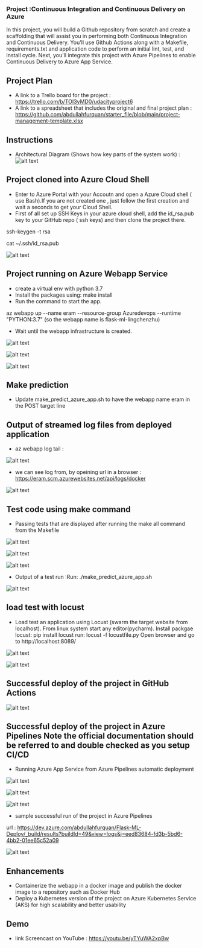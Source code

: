 
### Project :Continuous Integration and Continuous Delivery on Azure
In this project, you will build a Github repository from scratch and create a scaffolding that will assist you in performing both Continuous Integration and Continuous Delivery. You'll use Github Actions along with a Makefile, requirements.txt and application code to perform an initial lint, test, and install cycle. Next, you'll integrate this project with Azure Pipelines to enable Continuous Delivery to Azure App Service.


## Project Plan

* A link to a Trello board for the project : https://trello.com/b/TOI3yMD0/udacityproject6
* A link to a spreadsheet that includes the original and final project plan : https://github.com/abdullahfurquan/starter_file/blob/main/project-management-template.xlsx

## Instructions

* Architectural Diagram (Shows how key parts of the system work) : ![alt text](https://github.com/abdullahfurquan/starter_file/blob/main/image.PNG)

## Project cloned into Azure Cloud Shell
* Enter to Azure Portal with your Accoutn and open a Azure Cloud shell ( use Bash).If you are not created one , just follow the first creation and wait a seconds to get your Cloud Shell.
* First of all set up SSH Keys in your azure cloud shell, add the id_rsa.pub key to your GitHub repo ( ssh keys) and then clone the project there.

ssh-keygen -t rsa

cat ~/.ssh/id_rsa.pub


![alt text](https://github.com/abdullahfurquan/starter_file/blob/main/project_clonned_in_azure.PNG)



## Project running on Azure Webapp Service
* create a virtual env with python 3.7
* Install the packages using:  make install
* Run the command to start the app. 
 
 az webapp up --name eram --resource-group Azuredevops --runtime "PYTHON:3.7" (so the webapp name is flask-ml-lingchenzhu)
* Wait until the webapp infrastructure is created. 


![alt text](https://github.com/abdullahfurquan/starter_file/blob/main/app4_a.PNG)


![alt text](https://github.com/abdullahfurquan/starter_file/blob/main/app_starting.PNG)



![alt text](https://github.com/abdullahfurquan/starter_file/blob/main/app6.PNG)



## Make prediction
* Update make_predict_azure_app.sh to have the webapp name eram in the POST target line

## Output of streamed log files from deployed application

* az webapp log tail :



![alt text](https://github.com/abdullahfurquan/starter_file/blob/main/app2_a.PNG)



* we can see log from,  by opeining url in a browser : https://eram.scm.azurewebsites.net/api/logs/docker



![alt text](https://github.com/abdullahfurquan/starter_file/blob/main/app1.PNG)


## Test code using make command
* Passing tests that are displayed after running the make all command from the Makefile


![alt text](https://github.com/abdullahfurquan/starter_file/blob/main/make_all_a.PNG)



![alt text](https://github.com/abdullahfurquan/starter_file/blob/main/make_all_b.PNG)



![alt text](https://github.com/abdullahfurquan/starter_file/blob/main/make_all_c.PNG)



* Output of a test run :Run: ./make_predict_azure_app.sh 



![alt text](https://github.com/abdullahfurquan/starter_file/blob/main/app5.PNG)


## load test with locust
* Load test an application using Locust (swarm the target website from localhost). 
From linux system start any editor(pycharm). 
Install packgae locust: pip install locust
run: locust -f locustfile.py
Open browser and go to http://localhost:8089/



![alt text](https://github.com/abdullahfurquan/starter_file/blob/main/load_test_b.PNG)




![alt text](https://github.com/abdullahfurquan/starter_file/blob/main/load_test_a.PNG)



## Successful deploy of the project in GitHub Actions

![alt text](https://github.com/abdullahfurquan/starter_file/blob/main/ci%20github%20action.PNG)


## Successful deploy of the project in Azure Pipelines Note the official documentation should be referred to and double checked as you setup CI/CD
* Running Azure App Service from Azure Pipelines automatic deployment 



![alt text](https://github.com/abdullahfurquan/starter_file/blob/main/pipeline_a.PNG)



![alt text](https://github.com/abdullahfurquan/starter_file/blob/main/pipeline_a.PNG)



![alt text](https://github.com/abdullahfurquan/starter_file/blob/main/pipeline_a.PNG)




* sample successful run of the project in Azure Pipelines 


url : https://dev.azure.com/abdullahfurquan/Flask-ML-Deploy/_build/results?buildId=49&view=logs&j=eed83684-fd3b-5bd6-4bb2-01ee65c52a09


![alt text](https://github.com/abdullahfurquan/starter_file/blob/main/new.PNG)



## Enhancements

* Containerize the webapp in a docker image and publish the docker image to a repository such as Docker Hub
* Deploy a Kubernetes version of the project on Azure Kubernetes Service (AKS) for high scalability and better usability

## Demo 

* link Screencast on YouTube :  https://youtu.be/yTYuWA2xpBw


